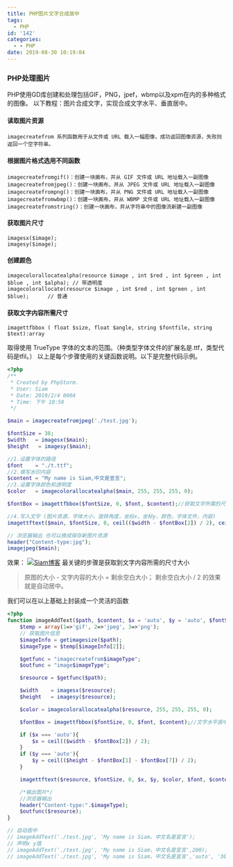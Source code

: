 ```yaml
---
title: PHP图片文字合成居中
tags:
  - PHP
id: '142'
categories:
  - - PHP
date: 2019-08-30 10:19:04
---
```


### PHP处理图片

PHP使用GD库创建和处理包括GIF，PNG，jpef，wbmp以及xpm在内的多种格式的图像。 以下教程：图片合成文字，实现合成文字水平、垂直居中。

#### 读取图片资源

```
imagecreatefrom 系列函数用于从文件或 URL 载入一幅图像，成功返回图像资源，失败则返回一个空字符串。
```

#### 根据图片格式选用不同函数

```
imagecreatefromgif()：创建一块画布，并从 GIF 文件或 URL 地址载入一副图像
imagecreatefromjpeg()：创建一块画布，并从 JPEG 文件或 URL 地址载入一副图像
imagecreatefrompng()：创建一块画布，并从 PNG 文件或 URL 地址载入一副图像
imagecreatefromwbmp()：创建一块画布，并从 WBMP 文件或 URL 地址载入一副图像
imagecreatefromstring()：创建一块画布，并从字符串中的图像流新建一副图像
```

#### 获取图片尺寸

```
imagesx($image);
imagesy($image);
```

#### 创建颜色

```
imagecolorallocatealpha(resource $image , int $red , int $green , int $blue , int $alpha); // 带透明度
imagecolorallocate(resource $image , int $red , int $green , int $blue);      // 普通
```

#### 获取文字内容所需尺寸

```
imagettfbbox ( float $size, float $angle, string $fontfile, string $text):array
```

取得使用 TrueType 字体的文本的范围。（种类型字体文件的扩展名是.ttf，类型代码是tfil。） 以上是每个步骤使用的关键函数说明。以下是完整代码示例。

```php
<?php
/**
 * Created by PhpStorm.
 * User: Siam
 * Date: 2019/2/4 0004
 * Time: 下午 10:58
 */

$main = imagecreatefromjpeg('./test.jpg');

$fontSize = 38;
$width   = imagesx($main);
$height   = imagesy($main);

//1.设置字体的路径
$font    = "./t.ttf";
//2.填写水印内容
$content = "My name is Siam,中文是宣言";
//3.设置字体颜色和透明度
$color   = imagecolorallocatealpha($main, 255, 255, 255, 0);

$fontBox = imagettfbbox($fontSize, 0, $font, $content);//获取文字所需的尺寸大小 

//4.写入文字 (图片资源，字体大小，旋转角度，坐标x，坐标y，颜色，字体文件，内容)
imagettftext($main, $fontSize, 0, ceil(($width - $fontBox[2]) / 2), ceil(($height - $fontBox[1] - $fontBox[7]) / 2), $color, $font, $content);

// 浏览器输出 也可以换成保存新图片资源
header("Content-type:jpg");
imagejpeg($main);
```

效果： [![Siam博客](http://yancoo.cn/uploads/images/201902/2019190205-123829.png "Siam博客")](# "Siam博客") 最关键的步骤是获取到文字内容所需的尺寸大小

> 原图的大小 - 文字内容的大小 = 剩余空白大小； 剩余空白大小 / 2 的效果就是自动居中。

我们可以在以上基础上封装成一个灵活的函数

```php
<?php
function imageAddText($path, $content, $x = 'auto', $y = 'auto', $fontSize = 38, $font = './t.ttf'){
    $temp = array(1=>'gif', 2=>'jpeg', 3=>'png');
    // 获取图片信息
    $imageInfo = getimagesize($path);
    $imageType = $temp[$imageInfo[2]];

    $getfunc = "imagecreatefrom$imageType";
    $outfunc = "image$imageType";

    $resource = $getfunc($path);

    $width    = imagesx($resource);
    $height   = imagesy($resource);

    $color = imagecolorallocatealpha($resource, 255, 255, 255, 0);

    $fontBox = imagettfbbox($fontSize, 0, $font, $content);//文字水平居中实质

    if ($x === 'auto'){
        $x = ceil(($width - $fontBox[2]) / 2);
    }
    if ($y === 'auto'){
        $y = ceil(($height - $fontBox[1] - $fontBox[7]) / 2);
    }

    imagettftext($resource, $fontSize, 0, $x, $y, $color, $font, $content);

    /*输出图片*/
    //浏览器输出
    header("Content-type:".$imageType);
    $outfunc($resource);
}

// 自动居中
// imageAddText('./test.jpg', 'My name is Siam，中文名是宣言');
// 声明x y值
// imageAddText('./test.jpg', 'My name is Siam，中文名是宣言',200);
// imageAddText('./test.jpg', 'My name is Siam，中文名是宣言','auto', '300');
```